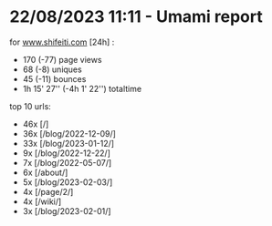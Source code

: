 # 22/08/2023 11:11 - Umami report
for www.shifeiti.com [24h] :

 - 170 (-77) page views
 - 68 (-8) uniques
 - 45 (-11) bounces
 - 1h 15' 27'' (-4h 1' 22'') totaltime


top 10 urls:
 - 46x [/]
 - 36x [/blog/2022-12-09/]
 - 33x [/blog/2023-01-12/]
 - 9x [/blog/2022-12-22/]
 - 7x [/blog/2022-05-07/]
 - 6x [/about/]
 - 5x [/blog/2023-02-03/]
 - 4x [/page/2/]
 - 4x [/wiki/]
 - 3x [/blog/2023-02-01/]


